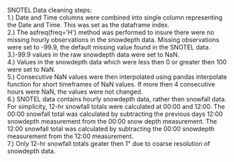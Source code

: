 SNOTEL Data cleaning steps:  
1.) Date and Time columns were combined into single column representing the Date and Time.  This was set as the dataframe index.  
2.) The asfreq(freq='H') method was performed to insure there were no missing hourly observations in the snowdepth data.  Missing observations were set to -99.9, the default missing value found in the SNOTEL data.  
3.)-99.9 values in the raw snowdepth data were set to NaN.  
4.) Values in the snowdepth data which were less then 0 or greater then 100 were set to NaN.  
5.) Consecutive NaN values were then interpolated using pandas interpolate function for short timeframes of NaN values.  If more then 4 consecutive hours were NaN, the values were not changed.  
6.) SNOTEL data contains hourly snowdepth data, rather then snowfall data. For simplicity, 12-hr snowfall totals were calculated at 00:00 and 12:00.  The 00:00 snowfall total was calculated by subtracting the previous days 12:00 snowdepth measurement from the 00:00 snow depth measurement.  The 12:00 snowfall total was calculated by subtracting the 00:00 snowdepth measurement from the 12:00 measurement.  
7.) Only 12-hr snowfall totals geater then 1" due to coarse resolution of snowdepth data.
